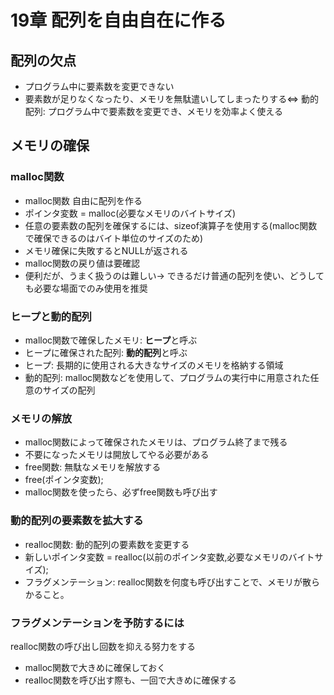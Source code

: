 # 19章 配列を自由自在に作る

## 配列の欠点

- プログラム中に要素数を変更できない
- 要素数が足りなくなったり、メモリを無駄遣いしてしまったりする⇔ 動的配列: プログラム中で要素数を変更でき、メモリを効率よく使える

## メモリの確保

### malloc関数

- malloc関数 自由に配列を作る
- ポインタ変数 = malloc(必要なメモリのバイトサイズ)
- 任意の要素数の配列を確保するには、sizeof演算子を使用する(malloc関数で確保できるのはバイト単位のサイズのため)
- メモリ確保に失敗するとNULLが返される
- malloc関数の戻り値は要確認
- 便利だが、うまく扱うのは難しい→ できるだけ普通の配列を使い、どうしても必要な場面でのみ使用を推奨

### ヒープと動的配列

- malloc関数で確保したメモリ: **ヒープ**と呼ぶ
- ヒープに確保された配列: **動的配列**と呼ぶ
- ヒープ: 長期的に使用される大きなサイズのメモリを格納する領域
- 動的配列: malloc関数などを使用して、プログラムの実行中に用意された任意のサイズの配列

### メモリの解放

- malloc関数によって確保されたメモリは、プログラム終了まで残る
- 不要になったメモリは開放してやる必要がある
- free関数: 無駄なメモリを解放する
- free(ポインタ変数);
- malloc関数を使ったら、必ずfree関数も呼び出す

### 動的配列の要素数を拡大する

- realloc関数: 動的配列の要素数を変更する 
- 新しいポインタ変数 = realloc(以前のポインタ変数,必要なメモリのバイトサイズ);
- フラグメンテーション: realloc関数を何度も呼び出すことで、メモリが散らかること。

### フラグメンテーションを予防するには

realloc関数の呼び出し回数を抑える努力をする
- malloc関数で大きめに確保しておく
- realloc関数を呼び出す際も、一回で大きめに確保する

